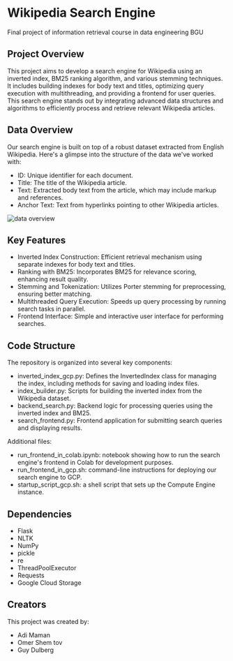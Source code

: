 # Wikipedia Search Engine
Final project of information retrieval course in data engineering BGU


## Project Overview
This project aims to develop a search engine for Wikipedia using an inverted index, BM25 ranking algorithm, and various stemming techniques.
It includes building indexes for body text and titles, optimizing query execution with multithreading, and providing a frontend for user queries.
This search engine stands out by integrating advanced data structures and algorithms to efficiently process and retrieve relevant Wikipedia articles.

## Data Overview
Our search engine is built on top of a robust dataset extracted from English Wikipedia. Here's a glimpse into the structure of the data we've worked with:
- ID: Unique identifier for each document.
- Title: The title of the Wikipedia article.
- Text: Extracted body text from the article, which may include markup and references.
- Anchor Text: Text from hyperlinks pointing to other Wikipedia articles.

![data overview](https://github.com/adimaman22/Wikipedia-search-engine/assets/162898894/084b237e-637c-447c-a662-fcba1136a47b)

## Key Features
- Inverted Index Construction: Efficient retrieval mechanism using separate indexes for body text and titles.
- Ranking with BM25: Incorporates BM25 for relevance scoring, enhancing result quality.
- Stemming and Tokenization: Utilizes Porter stemming for preprocessing, ensuring better matching.
- Multithreaded Query Execution: Speeds up query processing by running search tasks in parallel.
- Frontend Interface: Simple and interactive user interface for performing searches.

## Code Structure
The repository is organized into several key components:
- inverted_index_gcp.py: Defines the InvertedIndex class for managing the index, including methods for saving and loading index files.
- index_builder.py: Scripts for building the inverted index from the Wikipedia dataset.
- backend_search.py: Backend logic for processing queries using the inverted index and BM25.
- search_frontend.py: Frontend application for submitting search queries and displaying results.

Additional files:
- run_frontend_in_colab.ipynb: notebook showing how to run the search engine's frontend in Colab for development purposes.
- run_frontend_in_gcp.sh: command-line instructions for deploying our search engine to GCP.
- startup_script_gcp.sh: a shell script that sets up the Compute Engine instance.

## Dependencies
- Flask
- NLTK
- NumPy
- pickle
- re
- ThreadPoolExecutor
- Requests
- Google Cloud Storage

## Creators
This project was created by:
- Adi Maman
- Omer Shem tov
- Guy Dulberg
